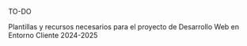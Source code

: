 TO-DO

Plantillas y recursos necesarios para el proyecto de Desarrollo Web en Entorno Cliente 2024-2025

